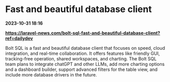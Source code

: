 # Fast and beautiful database client

**2023-10-31 18:16**

**https://laravel-news.com/bolt-sql-fast-and-beautiful-database-client?ref=dailydev**

Bolt SQL is a fast and beautiful database client that focuses on speed, cloud integration, and real-time collaboration. It offers features like friendly GUI, tracking-free operation, shared workspaces, and charting. The Bolt SQL team plans to integrate chatGPT and other LLMs, add more charting options and a dashboard builder, support advanced filters for the table view, and include more database drivers in the future.